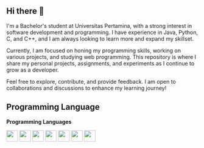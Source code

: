 ## Hi there 👋 
I'm a Bachelor's student at Universitas Pertamina, with a strong interest in software development and programming. I have experience in Java, Python, C, and C++, and I am always looking to learn more and expand my skillset.

Currently, I am focused on honing my programming skills, working on various projects, and studying web programming. This repository is where I share my personal projects, assignments, and experiments as I continue to grow as a developer.

Feel free to explore, contribute, and provide feedback. I am open to collaborations and discussions to enhance my learning journey!

### <h2>Programming Language</h2>

<p><b>Programming Languages</b></p>

<img src="https://img.shields.io/badge/-C-A8B9CC?style=flat-square&logo=c&logoColor=white" height="30">
<img src="https://img.shields.io/badge/-C++-00599C?style=flat-square&logo=c%2B%2B&logoColor=white" height="30">
<img src="https://img.shields.io/badge/-Java-007396?style=flat-square&logo=java&logoColor=white" height="30">
<img src="https://img.shields.io/badge/-Python-306998?style=flat-square&logo=python&logoColor=white" height="30">
<img src="https://img.shields.io/badge/-HTML5-E34F26?style=flat-square&logo=html5&logoColor=white" height="30">
<img src="https://img.shields.io/badge/-JavaScript-F7DF1E?style=flat-square&logo=javascript&logoColor=black" height="30">
<img src="https://img.shields.io/badge/-CSS3-1572B6?style=flat-square&logo=css3&logoColor=white" height="30">

